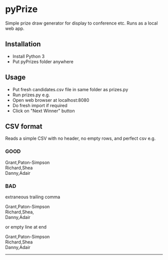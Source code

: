 # pyPrize

Simple prize draw generator for display to conference etc. Runs as a local web app.

## Installation

* Install Python 3
* Put pyPrizes folder anywhere

## Usage

* Put fresh candidates.csv file in same folder as prizes.py
* Run prizes.py e.g.
* Open web browser at localhost:8080
* Do fresh import if required
* Click on "Next Winner" button

## CSV format

Reads a simple CSV with no header, no empty rows, and perfect csv e.g.

### GOOD

Grant,Paton-Simpson  
Richard,Shea  
Danny,Adair  

### BAD

extraneous trailing comma

Grant,Paton-Simpson  
Richard,Shea,  
Danny,Adair  

or empty line at end

Grant,Paton-Simpson  
Richard,Shea  
Danny,Adair  

----- 

